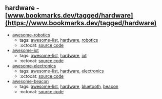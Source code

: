 hardware - [www.bookmarks.dev/tagged/hardware](https://www.bookmarks.dev/tagged/hardware)
---
* [awesome-robotics](https://github.com/Kiloreux/awesome-robotics#readme)
    * tags: [awesome-list](../tagged/awesome-list.md), [hardware](../tagged/hardware.md), [robotics](../tagged/robotics.md)
    * :octocat: [source code](https://github.com/Kiloreux/awesome-robotics#readme)
* [awesome-iot](https://github.com/HQarroum/awesome-iot#readme)
    * tags: [awesome-list](../tagged/awesome-list.md), [hardware](../tagged/hardware.md), [iot](../tagged/iot.md)
    * :octocat: [source code](https://github.com/HQarroum/awesome-iot#readme)
* [awesome-electronics](https://github.com/kitspace/awesome-electronics#readme)
    * tags: [awesome-list](../tagged/awesome-list.md), [hardware](../tagged/hardware.md), [electronics](../tagged/electronics.md)
    * :octocat: [source code](https://github.com/kitspace/awesome-electronics#readme)
* [awesome-beacon](https://github.com/beaconinside/awesome-beacon#readme)
    * tags: [awesome-list](../tagged/awesome-list.md), [hardware](../tagged/hardware.md), [bluetooth](../tagged/bluetooth.md), [beacon](../tagged/beacon.md)
    * :octocat: [source code](https://github.com/beaconinside/awesome-beacon#readme)
